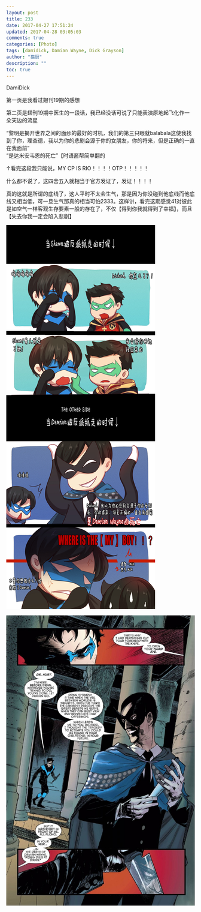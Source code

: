 ```yaml
---
layout: post
title: 233
date: 2017-04-27 17:51:24
updated: 2017-04-28 03:05:03
comments: true
categories: [Photo]
tags: [damidick, Damian Wayne, Dick Grayson]
author: "猫厨"
description: ""
toc: true
---
```


<p>DamiDick</p> 
<p>第一页是我看过翅刊19期的感想</p> 
<p>第二页是翅刊19期中医生的一段话，我已经没话可说了只能表演原地起飞化作一朵天边的流星</p> 
<p>“黎明是揭开世界之间的面纱的最好的时机，我们的第三只眼就balabala这使我找到了你，理查德，我以为你的悲剧会源于你的女朋友，你的将来，但是正确的一直在我面前”<br />“是达米安韦恩的死亡”【时语酱帮简单翻的</p> 
<p>↑看完这段我只能说，MY CP IS RIO！！！！OTP！！！！！</p> 
<p>什么都不说了，这四舍五入就相当于官方发证了，发证！！！！</p> 
<p>真的这就是所谓的底线了，这人平时不太会生气，那是因为你没碰到他底线而他底线又相当低，可一旦生气那真的相当可怕2333。这样讲，看完这期感觉41对彼此是如空气一样客观生存要素一般的存在了，不仅【得到你我就得到了幸福】，而且【失去你我一定会陷入悲剧】<br /></p>

![](https://raw.githubusercontent.com/alicewish/meowchain247/master/img_cVZNdzJtQk9JV2U3VnBYSWNMdXc2dlNoTGRVVUxLZXBqQUZUQWpqMEtSQWRMTUdNQTBjZ3p3PT0.jpg)

![](https://raw.githubusercontent.com/alicewish/meowchain247/master/img_cVZNdzJtQk9JV2U3VnBYSWNMdXc2aVFRc1VWSnRCTGpzdDZ4VHZuaUU0ZHFTTkU0ZWtkVzNRPT0.jpg)